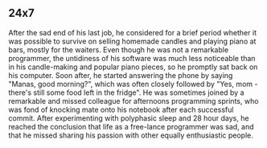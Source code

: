 ## 24x7
After the sad end of his last job, he considered for a brief period whether it was possible to survive on selling homemade candles and playing piano at bars, mostly for the waiters. Even though he was not a remarkable programmer, the untidiness of his software was much less noticeable than in his candle-making and popular piano pieces, so he promptly sat back on his computer.
Soon after, he started answering the phone by saying "Manas, good morning?", which was often closely followed by "Yes, mom - there's still some food left in the fridge". He was sometimes joined by a remarkable and missed colleague for afternoons programming sprints, who was fond of knocking mate onto his notebook after each successful commit.
After experimenting with polyphasic sleep and 28 hour days, he reached the conclusion that life as a free-lance programmer was sad, and that he missed sharing his passion with other equally enthusiastic people.
